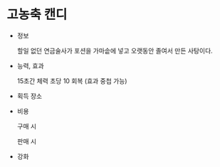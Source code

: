 # 고농축 캔디

- 정보
    
    할일 없던 연금술사가 포션을 가마솥에 넣고 오랫동안 졸여서 만든 사탕이다.
    
- 능력, 효과
    
    15초간 체력 초당 10 회복 (효과 중첩 가능)
    
- 획득 장소
- 비용
    
    구매 시
    
    판매 시
    
- 강화